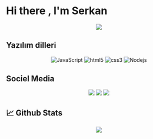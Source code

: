 # Hi there , I'm Serkan


<div align="center">
    <a href="https://discord.com/users/966406212176445532" title="Discord Profile"><img src="https://lanyard-profile-readme.vercel.app/api/966406212176445532"></a>
</div>

## Yazılım dilleri

<div align="center">
    <img alt="JavaScript" align="center" src="https://img.shields.io/badge/-Javascript-edb200?style=flat-square&logo=javascript&logoColor=white"/>
    <img alt="html5" align="center" src="https://img.shields.io/badge/-HTML5-E34F26?style=flat-square&logo=html5&logoColor=white"/>
    <img alt="css3" align="center" src="https://img.shields.io/badge/-CSS3-264de4?style=flat-square&logo=css3&logoColor=white"/>
    <img alt="Nodejs" align="center" src="https://img.shields.io/badge/-Nodejs-43853d?style=flat-square&logo=Node.js&logoColor=white"/>
</div>

## Sociel Media

<div align="center">
    <a href="https://discord.com/users/909769070239436841" target="_blank"><img src="https://shields.io/badge/Soull-111111.svg?&style=for-the-badge&logo=discord"></a>
    <a href="https://discord.gg/2018" target="_blank"><img src="https://shields.io/badge/2018-111111.svg?&style=for-the-badge"></a>
    <a href="https://www.instagram.com/serkan_grcn/" target="_blank"><img src="https://shields.io/badge/İnstagram-111111.svg?&style=for-the-badge&logo=instagram&logoColor=white"></a>
</div>

## 📈 Github Stats

<p align="center">
    <img src="https://github-readme-stats.vercel.app/api?username=Soullshus&show_icons=true&hide_title=true&theme=radical&text_color=FF9DD9&count_private=true&include_all_commits=true" />
</p>
